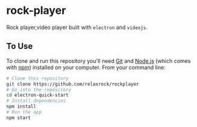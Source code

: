 # rock-player
Rock player,video player built with `electron` and `videojs`.

## To Use

To clone and run this repository you'll need [Git](https://git-scm.com) and [Node.js](https://nodejs.org/en/download/) (which comes with [npm](http://npmjs.com)) installed on your computer. From your command line:

```bash
# Clone this repository
git clone https://github.com/relaxrock/rockplayer
# Go into the repository
cd electron-quick-start
# Install dependencies
npm install
# Run the app
npm start
```

